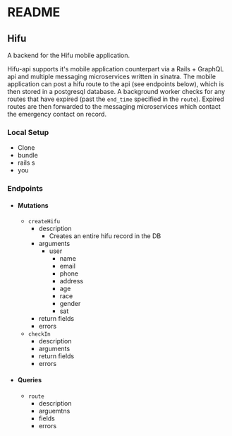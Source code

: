 # README

## Hifu

A backend for the Hifu mobile application.

Hifu-api supports it's mobile application counterpart via a Rails + GraphQL api and multiple messaging microservices written in sinatra.  The mobile application can post a hifu route to the api (see endpoints below), which is then stored in a postgresql database. A background worker checks for any routes that have expired (past the `end_time` specified in the `route`). Expired routes are then forwarded to the messaging microservices which contact the emergency contact on record.

### Local Setup
 - Clone
 - bundle
 - rails s
 - you


### Endpoints

- #### Mutations
  - `createHifu`
    - description
      - Creates an entire hifu record in the DB
    - arguments
      - user
        - name
        - email
        - phone
        - address
        - age
        - race
        - gender
        - sat
    - return fields
    - errors
  - `checkIn`
    - description
    - arguments
    - return fields
    - errors
- #### Queries
  - `route`
    - description
    - arguemtns
    - fields
    - errors
  


